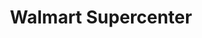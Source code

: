 ---
title: "Walmart Supercenter"
url: /odessa/walmart-supercenter-northwest-loop-338/
shop: supermarket
---